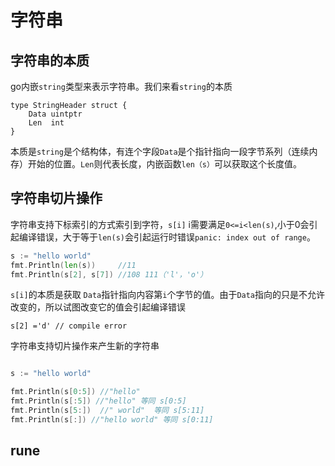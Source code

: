 # 字符串

## 字符串的本质
go内嵌`string`类型来表示字符串。我们来看`string`的本质

```
type StringHeader struct {
	Data uintptr
	Len  int
}
```

本质是`string`是个结构体，有连个字段`Data`是个指针指向一段字节系列（连续内存）开始的位置。`Len`则代表长度，内嵌函数`len（s）`可以获取这个长度值。


## 字符串切片操作

字符串支持下标索引的方式索引到字符，`s[i]` i需要满足`0<=i<len(s)`,小于0会引起编译错误，大于等于`len(s)`会引起运行时错误`panic: index out of range`。

```go
s := "hello world"
fmt.Println(len(s))     //11
fmt.Println(s[2], s[7]) //108 111（'l'，'o'）
```

`s[i]`的本质是获取 `Data`指针指向内容第`i`个字节的值。由于`Data`指向的只是不允许改变的，所以试图改变它的值会引起编译错误

```
s[2] ='d' // compile error
```

字符串支持切片操作来产生新的字符串

```go

s := "hello world"

fmt.Println(s[0:5]) //"hello"
fmt.Println(s[:5]) //"hello" 等同 s[0:5]
fmt.Println(s[5:])  //" world"  等同 s[5:11]
fmt.Println(s[:]) //"hello world" 等同 s[0:11]
```

## 


## rune




## 